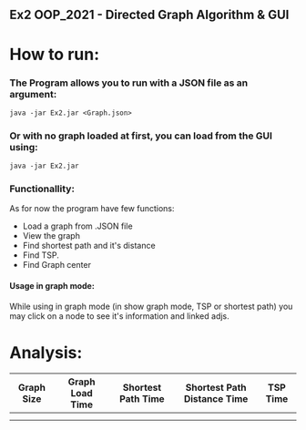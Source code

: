 ## Ex2 OOP_2021 - Directed Graph Algorithm & GUI

# How to run:
### The Program allows you to run with a JSON file as an argument:
```java -jar Ex2.jar <Graph.json>```
### Or with no graph loaded at first, you can load from the GUI using:
```java -jar Ex2.jar```
### Functionallity:
As for now the program have few functions:
* Load a graph from .JSON file
* View the graph
* Find shortest path and it's distance
* Find TSP.
* Find Graph center
#### Usage in graph mode:
While using in graph mode (in show graph mode, TSP or shortest path) you may click on a node to see it's information and linked adjs.

# Analysis:

|  Graph Size   | Graph Load Time | Shortest Path Time | Shortest Path Distance Time |  TSP Time   |
| ------------- | --------------- | ------------------ | --------------------------- | ----------- |
|               |                 |                    |                             |             |
|               |                 |                    |                             |             |
